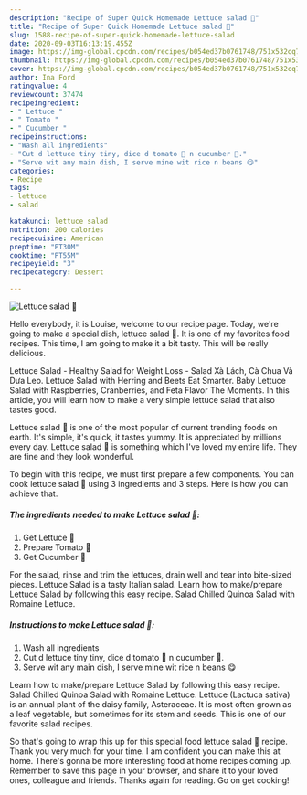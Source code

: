 ```yaml
---
description: "Recipe of Super Quick Homemade Lettuce salad 🥬"
title: "Recipe of Super Quick Homemade Lettuce salad 🥬"
slug: 1588-recipe-of-super-quick-homemade-lettuce-salad
date: 2020-09-03T16:13:19.455Z
image: https://img-global.cpcdn.com/recipes/b054ed37b0761748/751x532cq70/lettuce-salad-🥬-recipe-main-photo.jpg
thumbnail: https://img-global.cpcdn.com/recipes/b054ed37b0761748/751x532cq70/lettuce-salad-🥬-recipe-main-photo.jpg
cover: https://img-global.cpcdn.com/recipes/b054ed37b0761748/751x532cq70/lettuce-salad-🥬-recipe-main-photo.jpg
author: Ina Ford
ratingvalue: 4
reviewcount: 37474
recipeingredient:
- " Lettuce "
- " Tomato "
- " Cucumber "
recipeinstructions:
- "Wash all ingredients"
- "Cut d lettuce tiny tiny, dice d tomato 🍅 n cucumber 🥒."
- "Serve wit any main dish, I serve mine wit rice n beans 😋"
categories:
- Recipe
tags:
- lettuce
- salad

katakunci: lettuce salad 
nutrition: 200 calories
recipecuisine: American
preptime: "PT30M"
cooktime: "PT55M"
recipeyield: "3"
recipecategory: Dessert

---
```



![Lettuce salad 🥬](https://img-global.cpcdn.com/recipes/b054ed37b0761748/751x532cq70/lettuce-salad-🥬-recipe-main-photo.jpg)

Hello everybody, it is Louise, welcome to our recipe page. Today, we're going to make a special dish, lettuce salad 🥬. It is one of my favorites food recipes. This time, I am going to make it a bit tasty. This will be really delicious.

Lettuce Salad - Healthy Salad for Weight Loss - Salad Xà Lách, Cà Chua Và Dưa Leo. Lettuce Salad with Herring and Beets Eat Smarter. Baby Lettuce Salad with Raspberries, Cranberries, and Feta Flavor The Moments. In this article, you will learn how to make a very simple lettuce salad that also tastes good.

Lettuce salad 🥬 is one of the most popular of current trending foods on earth. It's simple, it's quick, it tastes yummy. It is appreciated by millions every day. Lettuce salad 🥬 is something which I've loved my entire life. They are fine and they look wonderful.


To begin with this recipe, we must first prepare a few components. You can cook lettuce salad 🥬 using 3 ingredients and 3 steps. Here is how you can achieve that.

<!--inarticleads1-->

##### The ingredients needed to make Lettuce salad 🥬:

1. Get  Lettuce 🥬
1. Prepare  Tomato 🍅
1. Get  Cucumber 🥒


For the salad, rinse and trim the lettuces, drain well and tear into bite-sized pieces. Lettuce Salad is a tasty Italian salad. Learn how to make/prepare Lettuce Salad by following this easy recipe. Salad Chilled Quinoa Salad with Romaine Lettuce. 

<!--inarticleads2-->

##### Instructions to make Lettuce salad 🥬:

1. Wash all ingredients
1. Cut d lettuce tiny tiny, dice d tomato 🍅 n cucumber 🥒.
1. Serve wit any main dish, I serve mine wit rice n beans 😋


Learn how to make/prepare Lettuce Salad by following this easy recipe. Salad Chilled Quinoa Salad with Romaine Lettuce. Lettuce (Lactuca sativa) is an annual plant of the daisy family, Asteraceae. It is most often grown as a leaf vegetable, but sometimes for its stem and seeds. This is one of our favorite salad recipes. 

So that's going to wrap this up for this special food lettuce salad 🥬 recipe. Thank you very much for your time. I am confident you can make this at home. There's gonna be more interesting food at home recipes coming up. Remember to save this page in your browser, and share it to your loved ones, colleague and friends. Thanks again for reading. Go on get cooking!
